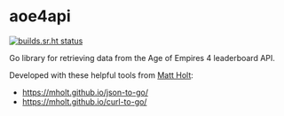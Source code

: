 # aoe4api
[![builds.sr.ht status](https://builds.sr.ht/~alexisgeoffrey/aoe4api.svg)](https://builds.sr.ht/~alexisgeoffrey/aoe4api?)

Go library for retrieving data from the Age of Empires 4 leaderboard API.

Developed with these helpful tools from [Matt Holt](https://github.com/mholt):
- https://mholt.github.io/json-to-go/
- https://mholt.github.io/curl-to-go/
